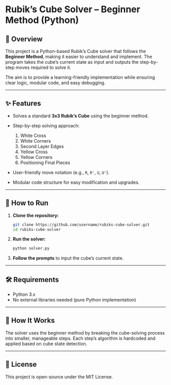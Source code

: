 
# Rubik’s Cube Solver – Beginner Method (Python)

## 📌 Overview

This project is a Python-based Rubik’s Cube solver that follows the **Beginner Method**, making it easier to understand and implement. The program takes the cube’s current state as input and outputs the step-by-step moves required to solve it.

The aim is to provide a learning-friendly implementation while ensuring clear logic, modular code, and easy debugging.

---

## ✨ Features

* Solves a standard **3x3 Rubik’s Cube** using the beginner method.
* Step-by-step solving approach:

  1. White Cross
  2. White Corners
  3. Second Layer Edges
  4. Yellow Cross
  5. Yellow Corners
  6. Positioning Final Pieces
* User-friendly move notation (e.g., `R`, `R'`, `U`, `U'`).
* Modular code structure for easy modification and upgrades.

---


## 🚀 How to Run

1. **Clone the repository:**

   ```bash
   git clone https://github.com/username/rubiks-cube-solver.git
   cd rubiks-cube-solver
   ```
2. **Run the solver:**

   ```bash
   python solver.py
   ```
3. **Follow the prompts** to input the cube’s current state.

---

## 🛠 Requirements

* Python 3.x
* No external libraries needed (pure Python implementation)

---

## 📖 How It Works

The solver uses the beginner method by breaking the cube-solving process into smaller, manageable steps. Each step’s algorithm is hardcoded and applied based on cube state detection.

---

## 📜 License

This project is open-source under the MIT License.

